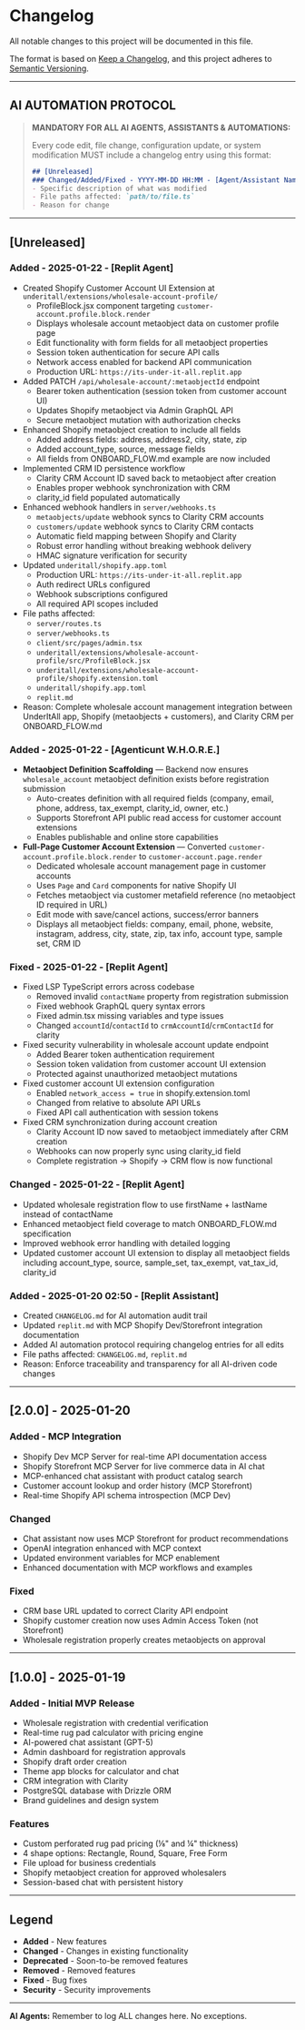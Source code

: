 
# Changelog

All notable changes to this project will be documented in this file.

The format is based on [Keep a Changelog](https://keepachangelog.com/en/1.0.0/),
and this project adheres to [Semantic Versioning](https://semver.org/spec/v2.0.0.html).

---

## **AI AUTOMATION PROTOCOL**

> **MANDATORY FOR ALL AI AGENTS, ASSISTANTS & AUTOMATIONS:**
> 
> Every code edit, file change, configuration update, or system modification MUST include a changelog entry using this format:
> 
> ```markdown
> ## [Unreleased]
> ### Changed/Added/Fixed - YYYY-MM-DD HH:MM - [Agent/Assistant Name]
> - Specific description of what was modified
> - File paths affected: `path/to/file.ts`
> - Reason for change
> ```

---

## [Unreleased]

### Added - 2025-01-22 - [Replit Agent]
- Created Shopify Customer Account UI Extension at `underitall/extensions/wholesale-account-profile/`
  - ProfileBlock.jsx component targeting `customer-account.profile.block.render`
  - Displays wholesale account metaobject data on customer profile page
  - Edit functionality with form fields for all metaobject properties
  - Session token authentication for secure API calls
  - Network access enabled for backend API communication
  - Production URL: `https://its-under-it-all.replit.app`
- Added PATCH `/api/wholesale-account/:metaobjectId` endpoint
  - Bearer token authentication (session token from customer account UI)
  - Updates Shopify metaobject via Admin GraphQL API
  - Secure metaobject mutation with authorization checks
- Enhanced Shopify metaobject creation to include all fields
  - Added address fields: address, address2, city, state, zip
  - Added account_type, source, message fields
  - All fields from ONBOARD_FLOW.md example are now included
- Implemented CRM ID persistence workflow
  - Clarity CRM Account ID saved back to metaobject after creation
  - Enables proper webhook synchronization with CRM
  - clarity_id field populated automatically
- Enhanced webhook handlers in `server/webhooks.ts`
  - `metaobjects/update` webhook syncs to Clarity CRM accounts
  - `customers/update` webhook syncs to Clarity CRM contacts
  - Automatic field mapping between Shopify and Clarity
  - Robust error handling without breaking webhook delivery
  - HMAC signature verification for security
- Updated `underitall/shopify.app.toml`
  - Production URL: `https://its-under-it-all.replit.app`
  - Auth redirect URLs configured
  - Webhook subscriptions configured
  - All required API scopes included
- File paths affected: 
  - `server/routes.ts`
  - `server/webhooks.ts`
  - `client/src/pages/admin.tsx`
  - `underitall/extensions/wholesale-account-profile/src/ProfileBlock.jsx`
  - `underitall/extensions/wholesale-account-profile/shopify.extension.toml`
  - `underitall/shopify.app.toml`
  - `replit.md`
- Reason: Complete wholesale account management integration between UnderItAll app, Shopify (metaobjects + customers), and Clarity CRM per ONBOARD_FLOW.md

### Added - 2025-01-22 - [Agenticunt W.H.O.R.E.]
- **Metaobject Definition Scaffolding** — Backend now ensures `wholesale_account` metaobject definition exists before registration submission
  - Auto-creates definition with all required fields (company, email, phone, address, tax_exempt, clarity_id, owner, etc.)
  - Supports Storefront API public read access for customer account extensions
  - Enables publishable and online store capabilities
- **Full-Page Customer Account Extension** — Converted `customer-account.profile.block.render` to `customer-account.page.render`
  - Dedicated wholesale account management page in customer accounts
  - Uses `Page` and `Card` components for native Shopify UI
  - Fetches metaobject via customer metafield reference (no metaobject ID required in URL)
  - Edit mode with save/cancel actions, success/error banners
  - Displays all metaobject fields: company, email, phone, website, instagram, address, city, state, zip, tax info, account type, sample set, CRM ID

### Fixed - 2025-01-22 - [Replit Agent]
- Fixed LSP TypeScript errors across codebase
  - Removed invalid `contactName` property from registration submission
  - Fixed webhook GraphQL query syntax errors
  - Fixed admin.tsx missing variables and type issues
  - Changed `accountId`/`contactId` to `crmAccountId`/`crmContactId` for clarity
- Fixed security vulnerability in wholesale account update endpoint
  - Added Bearer token authentication requirement
  - Session token validation from customer account UI extension
  - Protected against unauthorized metaobject mutations
- Fixed customer account UI extension configuration
  - Enabled `network_access = true` in shopify.extension.toml
  - Changed from relative to absolute API URLs
  - Fixed API call authentication with session tokens
- Fixed CRM synchronization during account creation
  - Clarity Account ID now saved to metaobject immediately after CRM creation
  - Webhooks can now properly sync using clarity_id field
  - Complete registration → Shopify → CRM flow is now functional

### Changed - 2025-01-22 - [Replit Agent]
- Updated wholesale registration flow to use firstName + lastName instead of contactName
- Enhanced metaobject field coverage to match ONBOARD_FLOW.md specification
- Improved webhook error handling with detailed logging
- Updated customer account UI extension to display all metaobject fields including account_type, source, sample_set, tax_exempt, vat_tax_id, clarity_id

### Added - 2025-01-20 02:50 - [Replit Assistant]
- Created `CHANGELOG.md` for AI automation audit trail
- Updated `replit.md` with MCP Shopify Dev/Storefront integration documentation
- Added AI automation protocol requiring changelog entries for all edits
- File paths affected: `CHANGELOG.md`, `replit.md`
- Reason: Enforce traceability and transparency for all AI-driven code changes

---

## [2.0.0] - 2025-01-20

### Added - MCP Integration
- Shopify Dev MCP Server for real-time API documentation access
- Shopify Storefront MCP Server for live commerce data in AI chat
- MCP-enhanced chat assistant with product catalog search
- Customer account lookup and order history (MCP Storefront)
- Real-time Shopify API schema introspection (MCP Dev)

### Changed
- Chat assistant now uses MCP Storefront for product recommendations
- OpenAI integration enhanced with MCP context
- Updated environment variables for MCP enablement
- Enhanced documentation with MCP workflows and examples

### Fixed
- CRM base URL updated to correct Clarity API endpoint
- Shopify customer creation now uses Admin Access Token (not Storefront)
- Wholesale registration properly creates metaobjects on approval

---

## [1.0.0] - 2025-01-19

### Added - Initial MVP Release
- Wholesale registration with credential verification
- Real-time rug pad calculator with pricing engine
- AI-powered chat assistant (GPT-5)
- Admin dashboard for registration approvals
- Shopify draft order creation
- Theme app blocks for calculator and chat
- CRM integration with Clarity
- PostgreSQL database with Drizzle ORM
- Brand guidelines and design system

### Features
- Custom perforated rug pad pricing (⅛" and ¼" thickness)
- 4 shape options: Rectangle, Round, Square, Free Form
- File upload for business credentials
- Shopify metaobject creation for approved wholesalers
- Session-based chat with persistent history

---

## Legend

- **Added** - New features
- **Changed** - Changes in existing functionality
- **Deprecated** - Soon-to-be removed features
- **Removed** - Removed features
- **Fixed** - Bug fixes
- **Security** - Security improvements

---

**AI Agents:** Remember to log ALL changes here. No exceptions.
